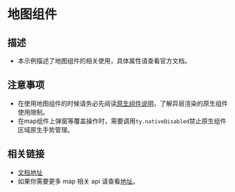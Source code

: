# 地图组件

## 描述

- 本示例描述了地图组件的相关使用，具体属性请查看官方文档。

## 注意事项

- 在使用地图组件的时候请务必先阅读[原生组件说明](https://developer.tuya.com/cn/miniapp/component/native-component/native-component)，了解异层渲染的原生组件使用限制。
- 在map组件上弹窗等覆盖操作时，需要调用`ty.nativeDisabled`禁止原生组件区域原生手势管理。

## 相关链接

- [文档地址](https://developer.tuya.com/cn/miniapp/panels/component/map/map)
- 如果你需要更多 map 相关 api 请查看[地址](https://developer.tuya.com/cn/miniapp/api/location/getLocation)。
